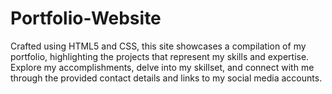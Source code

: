 # Portfolio-Website
Crafted using HTML5 and CSS, this site showcases a compilation of my portfolio, highlighting the projects that represent my skills and expertise. Explore my accomplishments, delve into my skillset, and connect with me through the provided contact details and links to my social media accounts.
